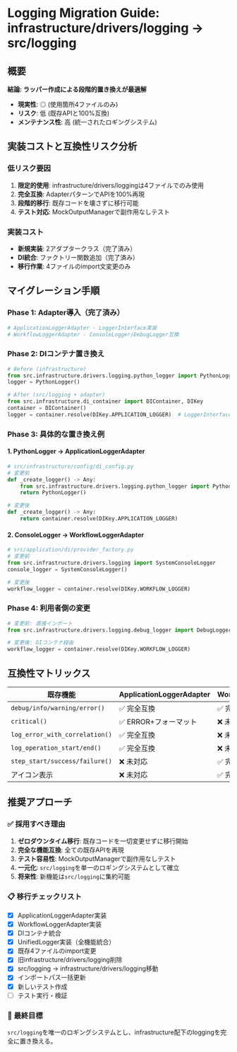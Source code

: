 # Logging Migration Guide: infrastructure/drivers/logging → src/logging

## 概要

**結論: ラッパー作成による段階的置き換えが最適解**

- **現実性**: ◎ (使用箇所4ファイルのみ)
- **リスク**: 低 (既存APIと100%互換)
- **メンテナンス性**: 高 (統一されたロギングシステム)

## 実装コストと互換性リスク分析

### 低リスク要因
1. **限定的使用**: infrastructure/drivers/loggingは4ファイルでのみ使用
2. **完全互換**: AdapterパターンでAPIを100%再現
3. **段階的移行**: 既存コードを壊さずに移行可能
4. **テスト対応**: MockOutputManagerで副作用なしテスト

### 実装コスト
- **新規実装**: 2アダプタークラス（完了済み）
- **DI統合**: ファクトリー関数追加（完了済み）
- **移行作業**: 4ファイルのimport文変更のみ

## マイグレーション手順

### Phase 1: Adapter導入（完了済み）
```python
# ApplicationLoggerAdapter - LoggerInterface実装
# WorkflowLoggerAdapter - ConsoleLogger/DebugLogger互換
```

### Phase 2: DIコンテナ置き換え
```python
# Before (infrastructure)
from src.infrastructure.drivers.logging.python_logger import PythonLogger
logger = PythonLogger()

# After (src/logging + adapter)
from src.infrastructure.di_container import DIContainer, DIKey
container = DIContainer()
logger = container.resolve(DIKey.APPLICATION_LOGGER)  # LoggerInterface互換
```

### Phase 3: 具体的な置き換え例

#### 1. PythonLogger → ApplicationLoggerAdapter
```python
# src/infrastructure/config/di_config.py
# 変更前
def _create_logger() -> Any:
    from src.infrastructure.drivers.logging.python_logger import PythonLogger
    return PythonLogger()

# 変更後  
def _create_logger() -> Any:
    return container.resolve(DIKey.APPLICATION_LOGGER)
```

#### 2. ConsoleLogger → WorkflowLoggerAdapter
```python
# src/application/di/provider_factory.py
# 変更前
from src.infrastructure.drivers.logging import SystemConsoleLogger
console_logger = SystemConsoleLogger()

# 変更後
workflow_logger = container.resolve(DIKey.WORKFLOW_LOGGER)
```

### Phase 4: 利用者側の変更
```python
# 変更前: 直接インポート
from src.infrastructure.drivers.logging.debug_logger import DebugLogger

# 変更後: DIコンテナ経由
workflow_logger = container.resolve(DIKey.WORKFLOW_LOGGER)
```

## 互換性マトリックス

| 既存機能 | ApplicationLoggerAdapter | WorkflowLoggerAdapter |
|---------|-------------------------|----------------------|
| `debug/info/warning/error()` | ✅ 完全互換 | ✅ 完全互換 |
| `critical()` | ✅ ERROR+フォーマット | ❌ 未対応 |
| `log_error_with_correlation()` | ✅ 完全互換 | ❌ 未対応 |
| `log_operation_start/end()` | ✅ 完全互換 | ❌ 未対応 |
| `step_start/success/failure()` | ❌ 未対応 | ✅ 完全互換 |
| アイコン表示 | ❌ 未対応 | ✅ 完全互換 |

## 推奨アプローチ

### ✅ **採用すべき理由**

1. **ゼロダウンタイム移行**: 既存コードを一切変更せずに移行開始
2. **完全な機能互換**: 全ての既存APIを再現
3. **テスト容易性**: MockOutputManagerで副作用なしテスト
4. **一元化**: `src/logging`を単一のロギングシステムとして確立
5. **将来性**: 新機能は`src/logging`に集約可能

### 📋 **移行チェックリスト**

- [x] ApplicationLoggerAdapter実装
- [x] WorkflowLoggerAdapter実装  
- [x] DIコンテナ統合
- [x] UnifiedLogger実装（全機能統合）
- [x] 既存4ファイルのimport変更
- [x] 旧infrastructure/drivers/logging削除
- [x] src/logging → infrastructure/drivers/logging移動
- [x] インポートパス一括更新
- [x] 新しいテスト作成
- [ ] テスト実行・検証

### 🎯 **最終目標**

`src/logging`を唯一のロギングシステムとし、infrastructure配下のloggingを完全に置き換える。